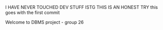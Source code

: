 I HAVE NEVER TOUCHED DEV STUFF ISTG
THIS IS AN HONEST TRY
this goes with the first commit

Welcome to DBMS project - group 26
